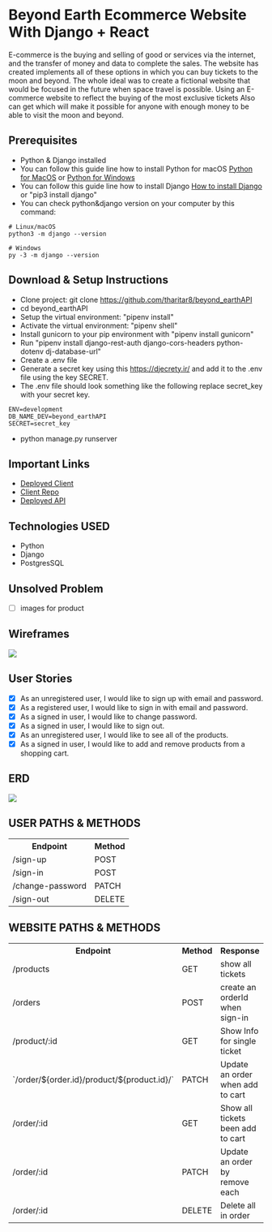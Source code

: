 # Beyond Earth Ecommerce Website With Django + React

E-commerce is the buying and selling of good or services via the internet, 
and the transfer of money and data to complete the sales. 
The website has created implements all of these options in which you can buy tickets to the moon and beyond. 
The whole ideal was to create a fictional website that would be focused in the future when space travel is possible. 
Using an E-commerce website to reflect the buying of the most exclusive tickets
Also can get which will make it possible for anyone with enough money to be able to visit the moon and beyond. 

## Prerequisites
- Python & Django installed
- You can follow this guide line how to install Python for macOS <a href=https://www.python.org/downloads/macos/>Python for MacOS</a> or <a href=https://www.python.org/downloads/windows/>Python for Windows</a>
- You can follow this guide line how to install Django <a href=https://docs.djangoproject.com/en/3.2/topics/install/>How to install Django</a> or "pip3 install django"
- You can check python&django version on your computer by this command: 
```
# Linux/macOS
python3 -m django --version

# Windows
py -3 -m django --version
```

## Download & Setup Instructions
- Clone project: git clone https://github.com/tharitar8/beyond_earthAPI
- cd beyond_earthAPI
- Setup the virtual environment: "pipenv install"
- Activate the virtual environment: "pipenv shell"
- Install gunicorn to your pip environment with "pipenv install gunicorn"
- Run "pipenv install django-rest-auth django-cors-headers python-dotenv dj-database-url"
- Create a .env file
- Generate a secret key using this https://djecrety.ir/ and add it to the .env file using the key SECRET.
- The .env file should look something like the following replace secret_key with your secret key.
```
ENV=development
DB_NAME_DEV=beyond_earthAPI
SECRET=secret_key 
```
- python manage.py runserver

## Important Links
- <a href="https://tharitar8.github.io/beyond_earthClient/">Deployed Client </a>
- <a href="https://github.com/tharitar8/beyond_earthClient">Client Repo </a>
- <a href="https://earthpluto.herokuapp.com/"> Deployed API </a>

## Technologies USED
- Python
- Django
- PostgresSQL

## Unsolved Problem
- [ ] images for product

## Wireframes

<img src="https://i.imgur.com/EKZACOj.png" />

## User Stories

- [x] As an unregistered user, I would like to sign up with email and password.
- [x] As a registered user, I would like to sign in with email and password.
- [x] As a signed in user, I would like to change password.
- [x] As a signed in user, I would like to sign out.
- [x] As an unregistered user, I would like to see all of the products.
- [x] As a signed in user, I would like to add and remove products from a shopping cart.

## ERD

<img src="https://i.imgur.com/lSrYWeV.jpg" />

## USER PATHS & METHODS
<table>
  <tr>
    <th>Endpoint</th>
    <th>Method</th>
  </tr>
  <tr>
    <td>/sign-up</td>
    <td>POST</td>
  </tr>
  <tr>
    <td>/sign-in</td>
    <td>POST</td>
  </tr>
  <tr>
    <td>/change-password</td>
    <td>PATCH</td>
  </tr>
  <tr>
    <td>/sign-out</td>
    <td>DELETE</td>
  </tr>
</table>

## WEBSITE PATHS & METHODS
<table>
  <tr>
    <th>Endpoint</th>
    <th>Method</th>
    <th>Response</th>
  </tr>
  <tr>
    <td>/products</td>
    <td>GET</td>
    <td>show all tickets</td>
  </tr>
  <tr>
    <td>/orders</td>
    <td>POST</td>
    <td>create an orderId when sign-in</td>
  </tr>
  <tr>
    <td>/product/:id</td>
    <td>GET</td>
    <td>Show Info for single ticket</td>
  </tr>
  <tr>
    <td> `/order/${order.id}/product/${product.id}/`</td>
    <td>PATCH</td>
    <td>Update an order when add to cart</td>
  </tr>
  <tr>
    <td> /order/:id</td>
    <td>GET</td>
    <td>Show all tickets been add to cart</td>
  </tr>
   <tr>
    <td> /order/:id</td>
    <td>PATCH</td>
    <td>Update an order by remove each</td>
  </tr>
  <tr>
    <td> /order/:id</td>
    <td>DELETE</td>
    <td>Delete all in order</td>
  </tr>
</table>
